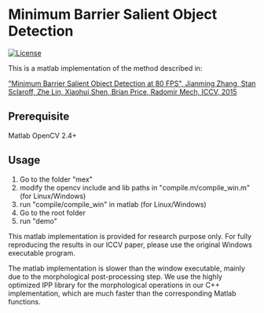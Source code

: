 # Minimum Barrier Salient Object Detection

[![License](https://img.shields.io/packagist/l/doctrine/orm.svg)](LICENSE)

This is a matlab implementation of the method described in:

["Minimum Barrier Salient Object Detection at 80 FPS", Jianming Zhang, Stan Sclaroff, Zhe Lin, Xiaohui Shen, Brian Price, Radomir Mech, ICCV, 2015](http://cs-people.bu.edu/jmzhang/fastmbd.html)

## Prerequisite

Matlab
OpenCV 2.4+

## Usage

1. Go to the folder "mex"
2. modify the opencv include and lib paths in "compile.m/compile_win.m" (for Linux/Windows)
3. run "compile/compile_win" in matlab (for Linux/Windows)
4. Go to the root folder
5. run "demo"

This matlab implementation is provided for research purpose only. For fully reproducing the results in our ICCV paper, please use the original Windows
executable program. 

The matlab implementation is slower than the window executable, mainly due to the morphological post-processing step. We use the highly optimized IPP library for the morphological operations in our C++ implementation, which are much faster than the corresponding Matlab functions.
